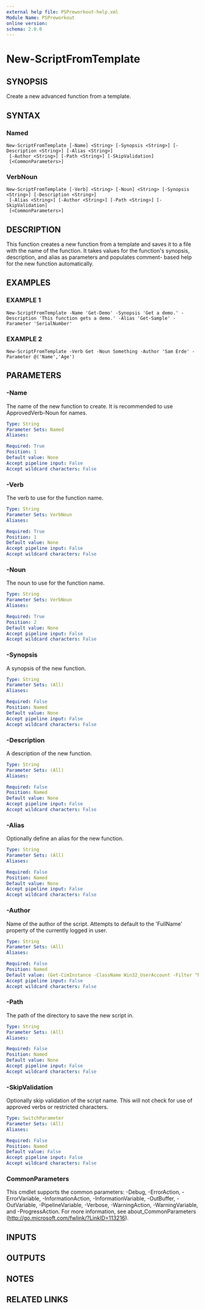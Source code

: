 ```yaml
---
external help file: PSPreworkout-help.xml
Module Name: PSPreworkout
online version:
schema: 2.0.0
---
```


# New-ScriptFromTemplate

## SYNOPSIS
Create a new advanced function from a template.

## SYNTAX

### Named
```
New-ScriptFromTemplate [-Name] <String> [-Synopsis <String>] [-Description <String>] [-Alias <String>]
 [-Author <String>] [-Path <String>] [-SkipValidation]
 [<CommonParameters>]
```

### VerbNoun
```
New-ScriptFromTemplate [-Verb] <String> [-Noun] <String> [-Synopsis <String>] [-Description <String>]
 [-Alias <String>] [-Author <String>] [-Path <String>] [-SkipValidation]
 [<CommonParameters>]
```

## DESCRIPTION
This function creates a new function from a template and saves it to a file with the name of the function.
It takes values for the function's synopsis, description, and alias as parameters and populates comment-
based help for the new function automatically.

## EXAMPLES

### EXAMPLE 1
```
New-ScriptFromTemplate -Name 'Get-Demo' -Synopsis 'Get a demo.' -Description 'This function gets a demo.' -Alias 'Get-Sample' -Parameter 'SerialNumber'
```

### EXAMPLE 2
```
New-ScriptFromTemplate -Verb Get -Noun Something -Author 'Sam Erde' -Parameter @('Name','Age')
```

## PARAMETERS

### -Name
The name of the new function to create.
It is recommended to use ApprovedVerb-Noun for names.

```yaml
Type: String
Parameter Sets: Named
Aliases:

Required: True
Position: 1
Default value: None
Accept pipeline input: False
Accept wildcard characters: False
```

### -Verb
The verb to use for the function name.

```yaml
Type: String
Parameter Sets: VerbNoun
Aliases:

Required: True
Position: 1
Default value: None
Accept pipeline input: False
Accept wildcard characters: False
```

### -Noun
The noun to use for the function name.

```yaml
Type: String
Parameter Sets: VerbNoun
Aliases:

Required: True
Position: 2
Default value: None
Accept pipeline input: False
Accept wildcard characters: False
```

### -Synopsis
A synopsis of the new function.

```yaml
Type: String
Parameter Sets: (All)
Aliases:

Required: False
Position: Named
Default value: None
Accept pipeline input: False
Accept wildcard characters: False
```

### -Description
A description of the new function.

```yaml
Type: String
Parameter Sets: (All)
Aliases:

Required: False
Position: Named
Default value: None
Accept pipeline input: False
Accept wildcard characters: False
```

### -Alias
Optionally define an alias for the new function.

```yaml
Type: String
Parameter Sets: (All)
Aliases:

Required: False
Position: Named
Default value: None
Accept pipeline input: False
Accept wildcard characters: False
```

### -Author
Name of the author of the script.
Attempts to default to the 'FullName' property of the currently logged in user.

```yaml
Type: String
Parameter Sets: (All)
Aliases:

Required: False
Position: Named
Default value: (Get-CimInstance -ClassName Win32_UserAccount -Filter "Name = `'$([System.Security.Principal.WindowsIdentity]::GetCurrent().Name.Split('\')[1])`'").FullName
Accept pipeline input: False
Accept wildcard characters: False
```

### -Path
The path of the directory to save the new script in.

```yaml
Type: String
Parameter Sets: (All)
Aliases:

Required: False
Position: Named
Default value: None
Accept pipeline input: False
Accept wildcard characters: False
```

### -SkipValidation
Optionally skip validation of the script name.
This will not check for use of approved verbs or restricted characters.

```yaml
Type: SwitchParameter
Parameter Sets: (All)
Aliases:

Required: False
Position: Named
Default value: False
Accept pipeline input: False
Accept wildcard characters: False
```

### CommonParameters
This cmdlet supports the common parameters: -Debug, -ErrorAction, -ErrorVariable, -InformationAction, -InformationVariable, -OutBuffer, -OutVariable, -PipelineVariable, -Verbose, -WarningAction, -WarningVariable, and -ProgressAction. 
For more information, see about_CommonParameters (http://go.microsoft.com/fwlink/?LinkID=113216).

## INPUTS

## OUTPUTS

## NOTES

## RELATED LINKS
